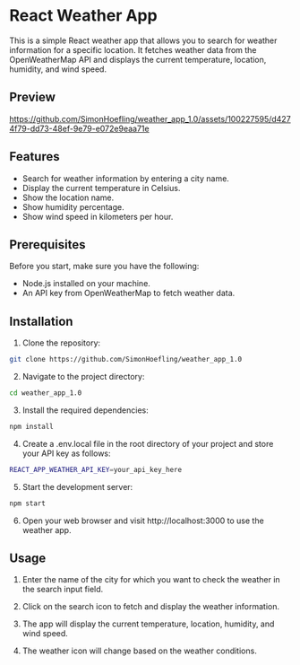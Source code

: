 
# React Weather App

This is a simple React weather app that allows you to search for weather information for a specific location. It fetches weather data from the OpenWeatherMap API and displays the current temperature, location, humidity, and wind speed.

## Preview

https://github.com/SimonHoefling/weather_app_1.0/assets/100227595/d4274f79-dd73-48ef-9e79-e072e9eaa71e

## Features

- Search for weather information by entering a city name.
- Display the current temperature in Celsius.
- Show the location name.
- Show humidity percentage.
- Show wind speed in kilometers per hour.


## Prerequisites
Before you start, make sure you have the following:


- Node.js installed on your machine.
- An API key from OpenWeatherMap to fetch weather data.


## Installation

1. Clone the repository:
```bash
git clone https://github.com/SimonHoefling/weather_app_1.0
```

2. Navigate to the project directory:
```bash
cd weather_app_1.0
```

3. Install the required dependencies:
```bash
npm install
```

4. Create a .env.local file in the root directory of your project and store your API key as follows:
```bash
REACT_APP_WEATHER_API_KEY=your_api_key_here
```

5. Start the development server:
```bash
npm start
```

6. Open your web browser and visit http://localhost:3000 to use the weather app.

## Usage

1. Enter the name of the city for which you want to check the weather in the search input field.

2. Click on the search icon to fetch and display the weather information.

3. The app will display the current temperature, location, humidity, and wind speed.

4. The weather icon will change based on the weather conditions.
